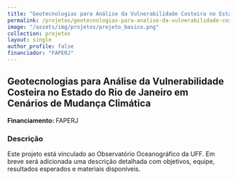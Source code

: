 ```yaml
---
title: "Geotecnologias para Análise da Vulnerabilidade Costeira no Estado do Rio de Janeiro em Cenários de Mudança Climática"
permalink: /projetos/geotecnologias-para-analise-da-vulnerabilidade-costeira-no-estado-do-rio-de-janeiro-em-cenarios-de-mudanca-climatica/
image: "/assets/img/projetos/projeto_basico.png"
collection: projetos
layout: single
author_profile: false
financiador: "FAPERJ"
---
```


## Geotecnologias para Análise da Vulnerabilidade Costeira no Estado do Rio de Janeiro em Cenários de Mudança Climática

**Financiamento:** FAPERJ

### Descrição

Este projeto está vinculado ao Observatório Oceanográfico da UFF. Em breve será adicionada uma descrição detalhada com objetivos, equipe, resultados esperados e materiais disponíveis.
